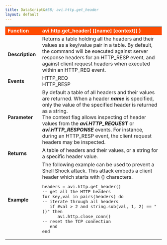 ```yaml
---
title: DataScript&#58; avi.http.get_header
layout: default
---
```

<table class="table table-hover"> 
 <tbody> 
  <tr bgcolor="ff4b00"> 
   <td width="100"> <font size="3" color="white"><strong>Function</strong></font> </td> 
   <td width="600"><font color="white"><b>avi.http.get_header( [[name] [context]] )</b></font></td> 
  </tr> 
  <tr> 
   <td width="100"> <font size="3"><strong>Description</strong></font> </td> 
   <td width="600">Returns a table holding all the headers and their values as a key/value pair in a table. By default, the command will be executed against server response headers for an HTTP_RESP event, and against client request headers when executed within an HTTP_REQ event.</td> 
  </tr> 
  <tr> 
   <td width="100"> <font size="3"><strong>Events</strong></font> </td> 
   <td width="600">HTTP_REQ<br> HTTP_RESP</td> 
  </tr> 
  <tr> 
   <td width="100"> <font size="3"><strong>Parameter</strong></font> </td> 
   <td width="600">By default a table of all headers and their values are returned. When a header <strong><em>name</em> </strong>is specified, only the value of the specified header is returned as a string.<br> The context flag allows inspecting of header values from the <strong><em>avi.HTTP_REQUEST</em></strong> or <strong><em>avi.HTTP_RESPONSE</em></strong> events. For instance, during an HTTP_RESP event, the client request headers may be inspected.</td> 
  </tr> 
  <tr> 
   <td width="100"> <font size="3"><strong>Returns</strong></font> </td> 
   <td width="600">A table of headers and their values, or a string for a specific header value.</td> 
  </tr> 
  <tr> 
   <td width="100"> <font size="3"><strong>Example</strong></font> </td> 
   <td width="600">The following example can be used to prevent a Shell Shock attack. This attack embeds a client header which starts with () characters.<br> 
    <!-- Crayon Syntax Highlighter v2.7.1 --> <pre><code class="language-lua">headers = avi.http.get_header()                -- get all the HTTP headers
for key,val in pairs(headers) do               -- iterate through all headers
   if #val &gt; 2 and string.sub(val, 1, 2) == "()" then
      avi.http.close_conn()                    -- reset the TCP connection
   end
end</code></pre> 
    <!-- [Format Time: 0.0063 seconds] --> </td> 
  </tr> 
 </tbody> 
</table>